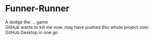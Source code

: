 # Funner-Runner
A dodge the ... game \
GitHub wants to kill me now. may have pushed this whole project over GitHub Desktop in one go
